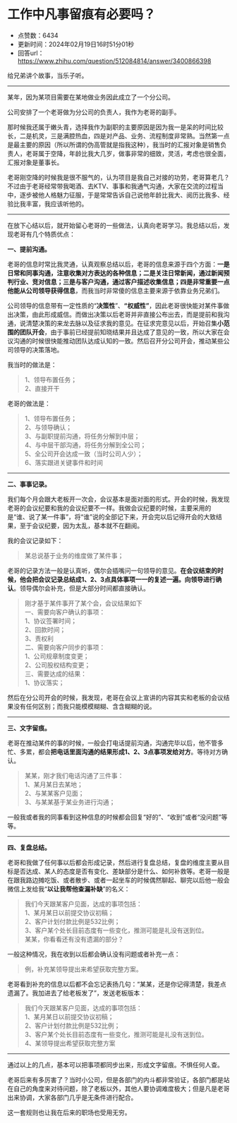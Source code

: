 # 工作中凡事留痕有必要吗？
- 点赞数：6434
- 更新时间：2024年02月19日16时51分01秒
- 回答url：https://www.zhihu.com/question/512084814/answer/3400866398
<body>
 <p data-pid="xDqi0d6A">给兄弟讲个故事，当乐子听。</p>
 <hr>
 <p data-pid="-aA09kpP">某年，因为某项目需要在某地做业务因此成立了一个分公司。</p>
 <p data-pid="s7cx-jOc">公司安排了一个老哥做为分公司的负责人，我作为老哥的副手。</p>
 <p data-pid="rPQZP-Xu">那时候我还属于嫩头青，选择我作为副职的主要原因是因为我一是呆的时间比较长，二是机灵，三是满腔热血，四是对产品、业务、流程制度非常熟。当然第一点是最主要的原因（所以所谓的伪高管就是指我这种），我当时的汇报对象是销售负责人，老哥属于空降，年龄比我大几岁，做事非常的细致，灵活，考虑也很全面，汇报对象是董事长。</p>
 <p data-pid="LaJKNlxI">老哥刚空降的时候我是很不服气的，认为项目是我自己对接的功劳，老哥算老几？不过由于老哥经常带我喝酒、去KTV、事事和我通气沟通，大家在交流的过程当中，逐步被他人格魅力征服，于是常常告诉自己说他年龄比我大、阅历比我多、经验比我丰富，我应该听他的。</p>
 <hr>
 <p data-pid="VQXZo_Fa">在放下心结以后，就开始留心老哥的一些做法，认真向老哥学习。我总结以后，发现老哥有几个特质优点：</p>
 <p data-pid="DM40nPZc"><b>一、提前沟通。</b></p>
 <p data-pid="ZioPHi8s">老哥的信息时常比我灵通，认真观察总结以后，老哥的信息来源于四个方面：<b>一是日常和同事沟通，注意收集对方表达的各种信息；二是关注日常新闻，通过新闻预判行业、竞对信息；三是与客户沟通，通过客户描述收集信息；四是非常重要一点他能从公司领导获得信息</b>，而我当时非常傻的信息主要来源于依靠业务兄弟们。</p>
 <p data-pid="uDaV6tX6">公司领导的信息带有一定性质的“<b>决策性</b>”、<b>“权威性”</b>，因此老哥很快能对某件事做出决策，由此形成威信。而做出决策以后老哥并非直接公布出去，而是提前和我沟通，说清楚决策的来龙去脉以及征求我的意见。在征求完意见以后，开始召集<b>小范围的团队开会</b>，由于事前已经提前知晓结果并且达成了意见的一致，所以大家在会议沟通的时候很快能推动团队达成认知的一致。然后召开分公司开会，推动某些公司领导的决策落地。</p>
 <p data-pid="O3St-6QY">我当时的做法是：</p>
 <blockquote data-pid="eFwjae4o">
  1、领导布置任务；
  <br>
  2、直接开干
 </blockquote>
 <p data-pid="WJEyuV_Q">老哥的做法是：</p>
 <blockquote data-pid="xsKKF-q7">
  1、领导布置任务；
  <br>
  2、与领导确认；
  <br>
  3、与副职提前沟通，将任务分解到中层；
  <br>
  4、与中层干部沟通，将任务分解到全公司；
  <br>
  5、全公司开会达成一致（当时公司人少）；
  <br>
  6、落实跟进关键事件和时间
 </blockquote>
 <hr>
 <p data-pid="ET3pt73m"><b>二、事事记录。</b></p>
 <p data-pid="-WYashVr">我们每个月会跟大老板开一次会，会议基本是面对面的形式。开会的时候，我发现老哥的会议纪要和我的会议纪要不一样。我做会议纪要的时候，主要采用的是“谁、说了某一件事”，将“谁”说的全部记下来，开会完以后记得开会的大致结果，至于会议纪要，因为太乱，基本就不在翻阅。</p>
 <p data-pid="lRq-NZDH">我的会议记录如下：</p>
 <blockquote data-pid="KidIhQcf">
  某总说基于业务的维度做了某件事；
 </blockquote>
 <p data-pid="cUJw2ie-">老哥的记录方法一般是认真听，偶尔会插嘴问一句领导的意见。<b>在会议结束的时候，他会把会议记录总结成1、2、3点具体事项一一的复述一遍。向领导进行确认</b>。领导偶尔会补充，但是大部分时间都直接确认。</p>
 <blockquote data-pid="X5Z5mWnS">
  刚才基于某件事开了某个会，会议结果如下
  <br>
  一、需要向客户确认的事项：
  <br>
  1、协议签署时间；
  <br>
  2、回款时间；
  <br>
  3、责权利
  <br>
  二、需要向客户同步的事项：
  <br>
  1、公司规章制度变更；
  <br>
  2、公司股权结构变更；
  <br>
  三、需要达成的结果：
  <br>
  1、协议落实；
 </blockquote>
 <p data-pid="M420o9OJ">然后在分公司开会的时候，我发现，老哥在会议上宣讲的内容其实和老板的会议结果没有任何区别；而我只能模模糊糊、含含糊糊的说。</p>
 <hr>
 <p data-pid="7D9RY5Yt"><b>三、文字留痕。</b></p>
 <p data-pid="RaMBWCXU">老哥在推动某件的事的时候，一般会打电话提前沟通，沟通完毕以后，他不管多忙、多累，都会<b>把电话里面沟通的结果形成1、2、3点事项发给对方</b>。等待对方确认。</p>
 <blockquote data-pid="g9PRefaA">
  某某，刚才我们电话沟通了三件事：
  <br>
  1、某月某日去某地；
  <br>
  2、与某某客户见面；
  <br>
  3、与某某基于某业务进行沟通；
 </blockquote>
 <p data-pid="xziwBTsZ">一般我或者我的同事看到这种信息的时候都会回复“好的”、“收到”或者“没问题”等等。</p>
 <hr>
 <p data-pid="fkOxAiBb"><b>四、复盘总结。</b></p>
 <p data-pid="87bxmE1o">老哥和我做了任何事以后都会形成记录，然后进行复盘总结，复盘的维度主要从目标是否达成、某人的态度是否有变化、差缺部分是什么、如何补救等。老哥一般是在跟我路边摊吃饭、或者散步、或者一起坐车的时候偶然聊起、聊完以后他一般会微信上发给我“<b>以让我帮他查漏补缺</b>”的名义：</p>
 <blockquote data-pid="ikBxNtHo">
  我们今天跟某客户见面，达成的事项包括：
  <br>
  1、某月某日以前提交协议初稿；
  <br>
  2、客户计划付款比例是532比例；
  <br>
  3、客户某个处长目前态度有一些变化，推测可能是礼没有送到位。
  <br>
  某某，你看看还有没有遗漏的部分？
 </blockquote>
 <p data-pid="VGG77eBp">一般这种情况，我在收到以后都会确认没有问题或者补充一点：</p>
 <blockquote data-pid="5VvEkHha">
  例，补充某领导提出来希望获取完整方案。
 </blockquote>
 <p data-pid="yC_gE2TG">老哥看到补充的信息以后都不会忘记表扬几句：“某某，还是你记得清楚，我差点遗漏了。我加进去了给老板发了”，发送老板版本：</p>
 <blockquote data-pid="TFAU2Ub8">
  我们今天跟某客户见面，达成的事项包括：
  <br>
  1、某月某日以前提交协议初稿； 
  <br>
  2、客户计划付款比例是532比例；
  <br>
  3、客户某个处长目前态度有一些变化，推测可能是礼没有送到位。
  <br>
  4、某领导提出希望获取完整方案
 </blockquote>
 <hr>
 <p data-pid="TiCJkMkF">通过以上的几点，基本可以把事项都同步出来，形成文字留痕。不惧任何人查。</p>
 <p data-pid="4fqf4YIL">老哥后来有多厉害了？当时小公司，但是各部门的内斗都非常验证，各部门都是站在自己的角度来对待问题，除了老板以外，其他人要协调难度极大；但是凡是老哥出来协调，大家各部门几乎是无条件进行配合。</p>
 <p data-pid="sCsdr_Rg">这一套规则也让我在后来的职场也受用无穷。</p>
 <p></p>
</body>